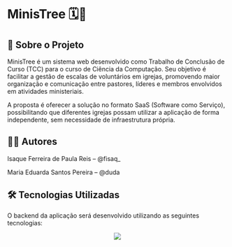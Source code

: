 # MinisTree 🗓️🌳

## 📖 Sobre o Projeto

MinisTree é um sistema web desenvolvido como Trabalho de Conclusão de Curso (TCC) para o curso de Ciência da Computação. Seu objetivo é facilitar a gestão de escalas de voluntários em igrejas, promovendo maior organização e comunicação entre pastores, líderes e membros envolvidos em atividades ministeriais.

A proposta é oferecer a solução no formato SaaS (Software como Serviço), possibilitando que diferentes igrejas possam utilizar a aplicação de forma independente, sem necessidade de infraestrutura própria.

## 👨‍💻 Autores

Isaque Ferreira de Paula Reis – @fisaq_

Maria Eduarda Santos Pereira – @duda

## 🛠️ Tecnologias Utilizadas
O backend da aplicação será desenvolvido utilizando as seguintes tecnologias:

<div align="center">
  <a href="https://skillicons.dev">
    <img src="https://skillicons.dev/icons?i=nodejs,typescript,prisma,postgresql,docker" />
  </a>
</div>